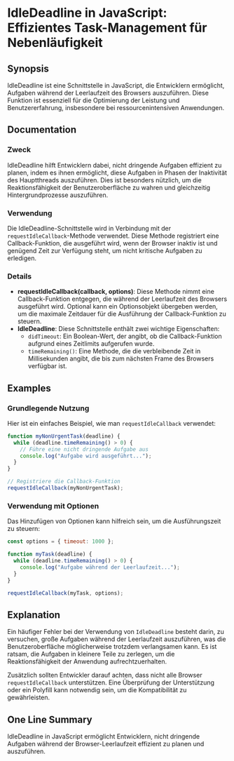 <!--
Meta Description: # IdleDeadline in JavaScript: Effizientes Task-Management für Nebenläufigkeit ## Synopsis IdleDeadline ist eine Schnittstelle in JavaScript, die Entwi...
Meta Keywords: die, der, idledeadline, ist, aufgaben
-->

# IdleDeadline in JavaScript: Effizientes Task-Management für Nebenläufigkeit

## Synopsis
IdleDeadline ist eine Schnittstelle in JavaScript, die Entwicklern ermöglicht, Aufgaben während der Leerlaufzeit des Browsers auszuführen. Diese Funktion ist essenziell für die Optimierung der Leistung und Benutzererfahrung, insbesondere bei ressourcenintensiven Anwendungen.

## Documentation

### Zweck
IdleDeadline hilft Entwicklern dabei, nicht dringende Aufgaben effizient zu planen, indem es ihnen ermöglicht, diese Aufgaben in Phasen der Inaktivität des Hauptthreads auszuführen. Dies ist besonders nützlich, um die Reaktionsfähigkeit der Benutzeroberfläche zu wahren und gleichzeitig Hintergrundprozesse auszuführen.

### Verwendung
Die IdleDeadline-Schnittstelle wird in Verbindung mit der `requestIdleCallback`-Methode verwendet. Diese Methode registriert eine Callback-Funktion, die ausgeführt wird, wenn der Browser inaktiv ist und genügend Zeit zur Verfügung steht, um nicht kritische Aufgaben zu erledigen.

### Details
- **requestIdleCallback(callback, options)**: Diese Methode nimmt eine Callback-Funktion entgegen, die während der Leerlaufzeit des Browsers ausgeführt wird. Optional kann ein Optionsobjekt übergeben werden, um die maximale Zeitdauer für die Ausführung der Callback-Funktion zu steuern.
- **IdleDeadline**: Diese Schnittstelle enthält zwei wichtige Eigenschaften:
  - `didTimeout`: Ein Boolean-Wert, der angibt, ob die Callback-Funktion aufgrund eines Zeitlimits aufgerufen wurde.
  - `timeRemaining()`: Eine Methode, die die verbleibende Zeit in Millisekunden angibt, die bis zum nächsten Frame des Browsers verfügbar ist.

## Examples

### Grundlegende Nutzung
Hier ist ein einfaches Beispiel, wie man `requestIdleCallback` verwendet:

```javascript
function myNonUrgentTask(deadline) {
  while (deadline.timeRemaining() > 0) {
    // Führe eine nicht dringende Aufgabe aus
    console.log("Aufgabe wird ausgeführt...");
  }
}

// Registriere die Callback-Funktion
requestIdleCallback(myNonUrgentTask);
```

### Verwendung mit Optionen
Das Hinzufügen von Optionen kann hilfreich sein, um die Ausführungszeit zu steuern:

```javascript
const options = { timeout: 1000 };

function myTask(deadline) {
  while (deadline.timeRemaining() > 0) {
    console.log("Aufgabe während der Leerlaufzeit...");
  }
}

requestIdleCallback(myTask, options);
```

## Explanation
Ein häufiger Fehler bei der Verwendung von `IdleDeadline` besteht darin, zu versuchen, große Aufgaben während der Leerlaufzeit auszuführen, was die Benutzeroberfläche möglicherweise trotzdem verlangsamen kann. Es ist ratsam, die Aufgaben in kleinere Teile zu zerlegen, um die Reaktionsfähigkeit der Anwendung aufrechtzuerhalten.

Zusätzlich sollten Entwickler darauf achten, dass nicht alle Browser `requestIdleCallback` unterstützen. Eine Überprüfung der Unterstützung oder ein Polyfill kann notwendig sein, um die Kompatibilität zu gewährleisten.

## One Line Summary
IdleDeadline in JavaScript ermöglicht Entwicklern, nicht dringende Aufgaben während der Browser-Leerlaufzeit effizient zu planen und auszuführen.